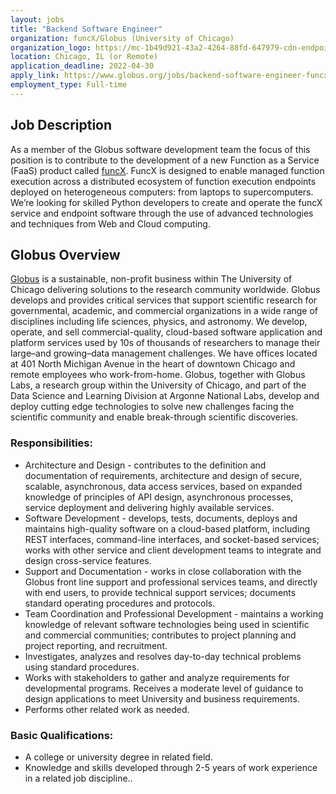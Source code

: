 ```yaml
---
layout: jobs
title: "Backend Software Engineer"
organization: funcX/Globus (University of Chicago)
organization_logo: https://mc-1b49d921-43a2-4264-88fd-647979-cdn-endpoint.azureedge.net/-/jssmedia/images/logo-background.svg
location: Chicago, IL (or Remote)
application_deadline: 2022-04-30
apply_link: https://www.globus.org/jobs/backend-software-engineer-funcx
employment_type: Full-time
---
```



## Job Description

As a member of the Globus software development team the focus of this position is to contribute to the development of a new Function as a Service (FaaS) product called [funcX](www.funcx.org). FuncX is designed to enable managed function execution across a distributed ecosystem of function execution endpoints deployed on heterogeneous computers: from laptops to supercomputers. We’re looking for skilled Python developers to create and operate the funcX service and endpoint software through the use of advanced technologies and techniques from Web and Cloud computing.

## Globus Overview

[Globus](www.globus.org) is a sustainable, non-profit business within The University of Chicago delivering solutions to the research community worldwide. Globus develops and provides critical services that support scientific research for governmental, academic, and commercial organizations in a wide range of disciplines including life sciences, physics, and astronomy.  We develop, operate, and sell commercial-quality, cloud-based software application and platform services used by 10s of thousands of researchers to manage their large–and growing–data management challenges. We have offices located at 401 North Michigan Avenue in the heart of downtown Chicago and remote employees who work-from-home.  Globus, together with Globus Labs, a research group within the University of Chicago, and part of the Data Science and Learning Division at Argonne National Labs, develop and deploy cutting edge technologies to solve new challenges facing the scientific community and enable break-through scientific discoveries.

### Responsibilities: 

- Architecture and Design - contributes to the definition and documentation of requirements, architecture and design of secure, scalable, asynchronous, data access services, based on expanded knowledge of principles of API design, asynchronous processes, service deployment and delivering highly available services. 
- Software Development - develops, tests, documents, deploys and maintains high-quality software on a cloud-based platform, including REST interfaces, command-line interfaces, and socket-based services; works with other service and client development teams to integrate and design cross-service features.
- Support and Documentation - works in close collaboration with the Globus front line support and professional services teams, and directly with end users, to provide technical support services; documents standard operating procedures and protocols.
- Team Coordination and Professional Development - maintains a working knowledge of relevant software technologies being used in scientific and commercial communities; contributes to  project planning and project reporting, and recruitment.
- Investigates, analyzes and resolves day-to-day technical problems using standard procedures. 
- Works with stakeholders to gather and analyze requirements for developmental programs. Receives a moderate level of guidance to design applications to meet University and business requirements.
- Performs other related work as needed.
 
### Basic Qualifications:

- A college or university degree in related field.
- Knowledge and skills developed through 2-5 years of work experience in a related job discipline..
